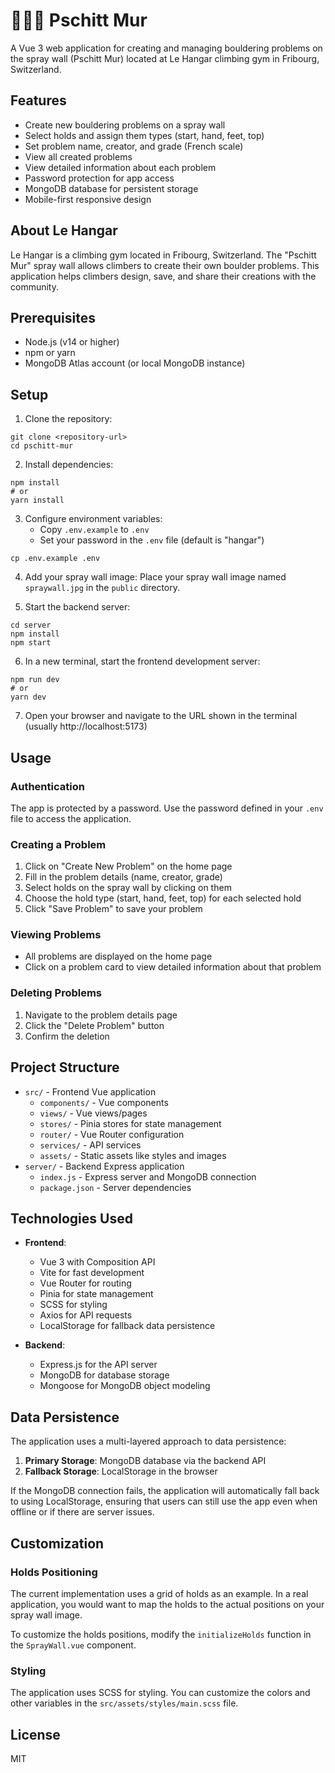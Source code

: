 # 🧴💨🧱 Pschitt Mur

A Vue 3 web application for creating and managing bouldering problems on the spray wall (Pschitt Mur) located at Le Hangar climbing gym in Fribourg, Switzerland.

## Features

- Create new bouldering problems on a spray wall
- Select holds and assign them types (start, hand, feet, top)
- Set problem name, creator, and grade (French scale)
- View all created problems
- View detailed information about each problem
- Password protection for app access
- MongoDB database for persistent storage
- Mobile-first responsive design

## About Le Hangar

Le Hangar is a climbing gym located in Fribourg, Switzerland. The "Pschitt Mur" spray wall allows climbers to create their own boulder problems. This application helps climbers design, save, and share their creations with the community.

## Prerequisites

- Node.js (v14 or higher)
- npm or yarn
- MongoDB Atlas account (or local MongoDB instance)

## Setup

1. Clone the repository:

```
git clone <repository-url>
cd pschitt-mur
```

2. Install dependencies:

```
npm install
# or
yarn install
```

3. Configure environment variables:
   - Copy `.env.example` to `.env`
   - Set your password in the `.env` file (default is "hangar")

```
cp .env.example .env
```

4. Add your spray wall image:
   Place your spray wall image named `spraywall.jpg` in the `public` directory.

5. Start the backend server:

```
cd server
npm install
npm start
```

6. In a new terminal, start the frontend development server:

```
npm run dev
# or
yarn dev
```

7. Open your browser and navigate to the URL shown in the terminal (usually http://localhost:5173)

## Usage

### Authentication

The app is protected by a password. Use the password defined in your `.env` file to access the application.

### Creating a Problem

1. Click on "Create New Problem" on the home page
2. Fill in the problem details (name, creator, grade)
3. Select holds on the spray wall by clicking on them
4. Choose the hold type (start, hand, feet, top) for each selected hold
5. Click "Save Problem" to save your problem

### Viewing Problems

- All problems are displayed on the home page
- Click on a problem card to view detailed information about that problem

### Deleting Problems

1. Navigate to the problem details page
2. Click the "Delete Problem" button
3. Confirm the deletion

## Project Structure

- `src/` - Frontend Vue application
  - `components/` - Vue components
  - `views/` - Vue views/pages
  - `stores/` - Pinia stores for state management
  - `router/` - Vue Router configuration
  - `services/` - API services
  - `assets/` - Static assets like styles and images
- `server/` - Backend Express application
  - `index.js` - Express server and MongoDB connection
  - `package.json` - Server dependencies

## Technologies Used

- **Frontend**:

  - Vue 3 with Composition API
  - Vite for fast development
  - Vue Router for routing
  - Pinia for state management
  - SCSS for styling
  - Axios for API requests
  - LocalStorage for fallback data persistence

- **Backend**:
  - Express.js for the API server
  - MongoDB for database storage
  - Mongoose for MongoDB object modeling

## Data Persistence

The application uses a multi-layered approach to data persistence:

1. **Primary Storage**: MongoDB database via the backend API
2. **Fallback Storage**: LocalStorage in the browser

If the MongoDB connection fails, the application will automatically fall back to using LocalStorage, ensuring that users can still use the app even when offline or if there are server issues.

## Customization

### Holds Positioning

The current implementation uses a grid of holds as an example. In a real application, you would want to map the holds to the actual positions on your spray wall image.

To customize the holds positions, modify the `initializeHolds` function in the `SprayWall.vue` component.

### Styling

The application uses SCSS for styling. You can customize the colors and other variables in the `src/assets/styles/main.scss` file.

## License

MIT
